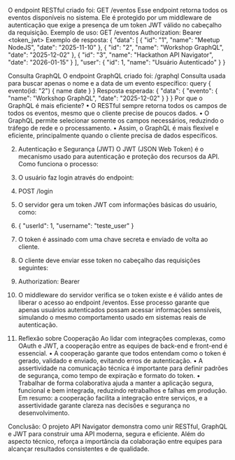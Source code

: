 O endpoint RESTful criado foi:
GET /eventos
Esse endpoint retorna todos os eventos disponíveis no sistema.
Ele é protegido por um middleware de autenticação que exige a presença de um token JWT válido no cabeçalho da requisição.
Exemplo de uso:
GET /eventos
Authorization: Bearer <token_jwt>
Exemplo de resposta:
{
  "data": [
    { "id": "1", "name": "Meetup NodeJS", "date": "2025-11-10" },
    { "id": "2", "name": "Workshop GraphQL", "date": "2025-12-02" },
    { "id": "3", "name": "Hackathon API Navigator", "date": "2026-01-15" }
  ],
  "user": { "id": 1, "name": "Usuário Autenticado" }
}

Consulta GraphQL
O endpoint GraphQL criado foi:
/graphql
Consulta usada para buscar apenas o nome e a data de um evento específico:
query {
  evento(id: "2") {
    name
    date
  }
}
Resposta esperada:
{
  "data": {
    "evento": {
      "name": "Workshop GraphQL",
      "date": "2025-12-02"
    }
  }
}
Por que o GraphQL é mais eficiente?
•	O RESTful sempre retorna todos os campos de todos os eventos, mesmo que o cliente precise de poucos dados.
•	O GraphQL permite selecionar somente os campos necessários, reduzindo o tráfego de rede e o processamento.
•	Assim, o GraphQL é mais flexível e eficiente, principalmente quando o cliente precisa de dados específicos.

2. Autenticação e Segurança (JWT)
O JWT (JSON Web Token) é o mecanismo usado para autenticação e proteção dos recursos da API.
Como funciona o processo:
1.	O usuário faz login através do endpoint:
2.	POST /login
3.	O servidor gera um token JWT com informações básicas do usuário, como:
4.	{ "userId": 1, "username": "teste_user" }
5.	O token é assinado com uma chave secreta e enviado de volta ao cliente.
6.	O cliente deve enviar esse token no cabeçalho das requisições seguintes:
7.	Authorization: Bearer <token>
8.	O middleware do servidor verifica se o token existe e é válido antes de liberar o acesso ao endpoint /eventos.
Esse processo garante que apenas usuários autenticados possam acessar informações sensíveis, simulando o mesmo comportamento usado em sistemas reais de autenticação.

3. Reflexão sobre Cooperação
Ao lidar com integrações complexas, como OAuth e JWT, a cooperação entre as equipes de back-end e front-end é essencial.
•	A cooperação garante que todos entendam como o token é gerado, validado e enviado, evitando erros de autenticação.
•	A assertividade na comunicação técnica é importante para definir padrões de segurança, como tempo de expiração e formato do token.
•	Trabalhar de forma colaborativa ajuda a manter a aplicação segura, funcional e bem integrada, reduzindo retrabalhos e falhas em produção.
Em resumo: a cooperação facilita a integração entre serviços, e a assertividade garante clareza nas decisões e segurança no desenvolvimento.

Conclusão:
O projeto API Navigator demonstra como unir RESTful, GraphQL e JWT para construir uma API moderna, segura e eficiente.
Além do aspecto técnico, reforça a importância da colaboração entre equipes para alcançar resultados consistentes e de qualidade.

